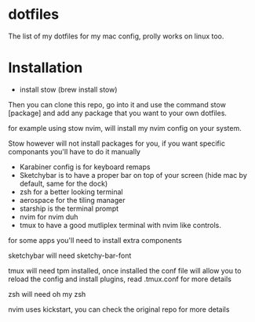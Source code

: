 # dotfiles

The list of my dotfiles for my mac config, prolly works on linux too.


# Installation

- install stow (brew install stow)

Then you can clone this repo, go into it and use the command stow [package] and add any package that you want to your own dotfiles.

for example using stow nvim, will install my nvim config on your system.


Stow however will not install packages for you, if you want specific componants you'll have to do it manually

- Karabiner config is for keyboard remaps
- Sketchybar is to have a proper bar on top of your screen (hide mac by default, same for the dock)
- zsh for a better looking terminal
- aerospace for the tiling manager
- starship is the terminal prompt
- nvim for nvim duh
- tmux to have a good mutliplex terminal with nvim like controls.

for some apps you'll need to install extra components

sketchybar will need sketchy-bar-font

tmux will need tpm installed, once installed the conf file will allow you to reload the config and install plugins, read .tmux.conf for more details

zsh will need oh my zsh


nvim uses kickstart, you can check the original repo for more details


